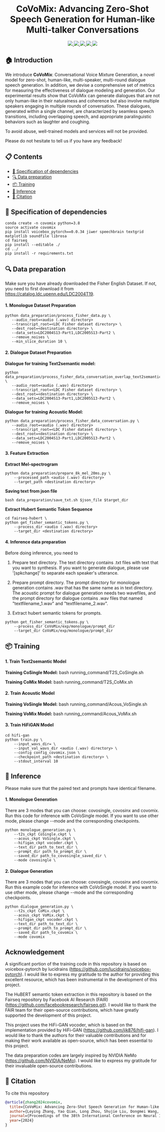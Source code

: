 <br>
<p align="center">
<h1 align="center"><strong>CoVoMix: Advancing Zero-Shot Speech Generation for Human-like Multi-talker Conversations
</strong></h1>
  </p>

<p align="center">
  <a href="https://arxiv.org/abs/2404.06690" target='_**blank**'>
    <img src="https://img.shields.io/badge/arxiv-2404.06690-blue?">
  </a> 
  <a href="https://arxiv.org/pdf/2404.06690" target='_blank'>
    <img src="https://img.shields.io/badge/Paper-📖-blue?">
  </a> 
  <a href="https://www.microsoft.com/en-us/research/project/covomix/" target='_blank'>
    <img src="https://img.shields.io/badge/Project-&#x1F680-blue">
  </a>
  <a href="https://youtu.be/OZPkBXhWT78" target='_blank'>
    <img src="https://img.shields.io/badge/Demo-&#x1f917-blue">
  </a>
  <a href="" target='_blank'>
    <img src="https://visitor-badge.laobi.icu/badge?page_id=OpenRobotLab.pointllm&left_color=gray&right_color=blue">
  </a>
</p>


## 🏠 Introduction

We introduce <b>CoVoMix</b>: Conversational Voice Mixture Generation, a novel model for zero-shot, human-like, multi-speaker, multi-round dialogue speech generation. In addition, we devise a comprehensive set of metrics for measuring the effectiveness of dialogue modeling and generation. Our experimental results show that CoVoMix can generate dialogues that are not only human-like in their naturalness and coherence but also involve multiple speakers engaging in multiple rounds of conversation. These dialogues, generated within a single channel, are characterized by seamless speech transitions, including overlapping speech, and appropriate paralinguistic behaviors such as laughter and coughing.

To avoid abuse, well-trained models and services will not be provided.

Please do not hesitate to tell us if you have any feedback!

## 📋 Contents
- [💬 Specification of dependencies](#specification-of-dependencies)
- [🔍 Data preparation](#data-preparation) 
- [📦 Training](#training)
- [🤖 Inference](#inference)
- [🔗 Citation](#citation)

## 💬 Specification of dependencies

```
conda create -n covomix python=3.8
source activate covomix
pip install voicebox_pytorch==0.0.34 jiwer speechbrain textgrid matplotlib soundfile librosa
cd fairseq 
pip install --editable ./
cd ../
pip install -r requirements.txt
```


## 🔍 Data preparation

Make sure you have already downloaded the Fisher English Dataset. If not, you need to first download it from https://catalog.ldc.upenn.edu/LDC2004T19. 

#### 1. Monologue Dataset Preparation
```
python data_preparation/process_fisher_data.py \
   --audio_root=<audio (.wav) directory>
   --transcript_root=<LDC Fisher dataset directory> \
   --dest_root=<destination directory> \
   --data_sets=LDC2004S13-Part1,LDC2005S13-Part2 \
   --remove_noises \
   --min_slice_duration 10 \
```

#### 2. Dialogue Dataset Preparation

**Dialogue for training Text2semantic model:**   
```
python data_preparation/process_fisher_data_conversation_overlap_text2semantic.py \
   --audio_root=<audio (.wav) directory>
   --transcript_root=<LDC Fisher dataset directory> \
   --dest_root=<destination directory> \
   --data_sets=LDC2004S13-Part1,LDC2005S13-Part2 \
   --remove_noises \
```

**Dialogue for training Acoustic Model:**
```
python data_preparation/process_fisher_data_conversation.py \
   --audio_root=<audio (.wav) directory>
   --transcript_root=<LDC Fisher dataset directory> \
   --dest_root=<destination directory> \
   --data_sets=LDC2004S13-Part1,LDC2005S13-Part2 \
   --remove_noises \
```


#### 3. Feature Extraction

**Extract Mel-spectrogram**
```
python data_preparation/prepare_8k_mel_20ms.py \
    --processed_path <audio (.wav) directory>
    --target_path <destination directory> 
```

**Saving text from json file**
```
bash data_preparation/save_txt.sh $json_file $target_dir
```

**Extract Hubert Semantic Token Sequence**
```
cd fairseq-hubert \
python get_fisher_semantic_tokens.py \
    --process_dir <audio (.wav) directory>
    --target_dir <destination directory>
```


#### 4. Inference data preparation

Before doing inference, you need to 

1. Prepare text directory. The text directory contains .txt files with text that you want to synthesis. If you want to generate dialogue, please use '[spkchange]' to separate each speaker's utterance. 

2. Prepare prompt directory. The prompt directory for monologue generation contains .wav that has the same name as in text directory. The acoustic prompt for dialogue generation needs two  wavefiles, and the prompt directory for dialogue contains .wav files that named "textfilename_1.wav" and "textfilename_2.wav". 

3. Extract hubert semantic tokens for prompts. 
```
python get_fisher_semantic_tokens.py \
    --process_dir CoVoMix/exp/monologue/prompt_dir  
    --target_dir CoVoMix/exp/monologue/prompt_dir 
```
## 📦 Training 


#### 1. Train Text2semantic Model
**Training CoSingle Model:** bash running_command/T2S_CoSingle.sh

**Training CoMix Model:** bash running_command/T2S_CoMix.sh


#### 2. Train Acoustic Model

**Training VoSingle Model:** bash running_command/Acous_VoSingle.sh

**Training VoMix Model:** bash running_command/Acous_VoMix.sh

#### 3. Train HiFiGAN Model

```
cd hifi-gan
python train.py \
    --input_wavs_dir= \
    --input_val_wavs_dir <audio (.wav) directory> \
    --config config_covomix.json \
    --checkpoint_path <destination directory> \
    --stdout_interval 10
```


## 🤖 Inference 
Please make sure that the paired text and prompts have identical filename. 


#### 1. Monologue Generation

There are 3 modes that you can choose: covosingle, covosinx and covomix. Run this code for inference with CoVoSingle model. If you want to use other mode, please change --mode and the corresponding checkpoints. 

```
python monologue_generation.py \
    --t2s_ckpt CoSingle.ckpt \
    --acous_ckpt VoSingle.ckpt \
    --hifigan_ckpt vocoder.ckpt \
    --text_dir path_to_text_dir \
    --prompt_dir path_to_prompt_dir \
    --saved_dir path_to_covosingle_saved_dir \
    --mode covosingle \
```


#### 2. Dialogue Generation 

There are 3 modes that you can choose: covosingle, covosinx and covomix. Run this example code for inference with CoVoSingle model. If you want to use other mode, please change --mode and the corresponding checkpoints. 

```
python dialogue_generation.py \
    --t2s_ckpt CoMix.ckpt \
    --acous_ckpt VoMix.ckpt \
    --hifigan_ckpt vocoder.ckpt \
    --text_dir path_to_text_dir \
    --prompt_dir path_to_prompt_dir \
    --saved_dir path_to_covomix \
    --mode covomix
```

## Acknowledgement

A significant portion of the training code in this repository is based on voicebox-pytorch by lucidrains (https://github.com/lucidrains/voicebox-pytorch). I would like to express my gratitude to the author for providing this excellent resource, which has been instrumental in the development of this project.


The HuBERT semantic token extraction in this repository is based on the Fairseq repository by Facebook AI Research (FAIR) (https://github.com/facebookresearch/fairseq.git). I would like to thank the FAIR team for their open-source contributions, which have greatly supported the development of this project.


This project uses the HiFi-GAN vocoder, which is based on the implementation provided by HiFi-GAN (https://github.com/jik876/hifi-gan). I would like to thank the authors for their valuable contributions and for making their work available as open-source, which has been essential to this project.

The data preparation codes are largely inspired by NVIDIA NeMo (https://github.com/NVIDIA/NeMo). I would like to express my gratitude for their invaluable open-source contributions.

## 🔗 Citation

To cite this repository

```bibtex
@article{zhang2024covomix,
  title={CoVoMix: Advancing Zero-Shot Speech Generation for Human-like Multi-talker Conversations},
  author={Leying Zhang, Yao Qian, Long Zhou, Shujie Liu, Dongmei Wang, Xiaofei Wang, Midia Yousefi, Yanmin Qian, Jinyu Li, Lei He, Sheng Zhao, Michael Zeng},
  journal={Proceedings of the 38th International Conference on Neural Information Processing Systems (NeurIPS 2024)},
  year={2024}
}
```